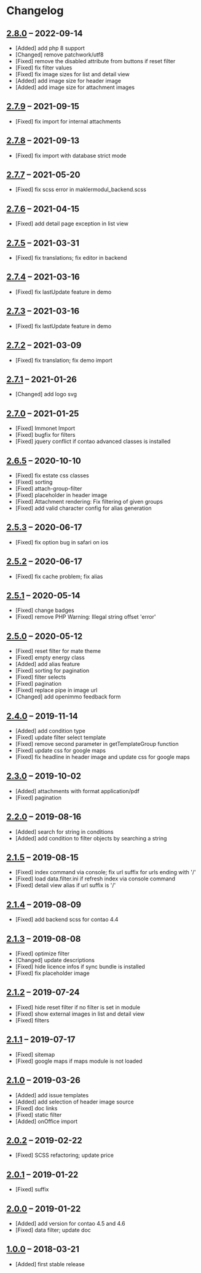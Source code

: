# Changelog

[//]: <> (
Types of changes
    Added for new Addeds.
    Changed for changes in existing functionality.
    Deprecated for soon-to-be removed Addeds.
    Removed for now removed Addeds.
    Fixed for any bug fixes.
    Security in case of vulnerabilities.
)

## [2.8.0](https://github.com/pdir/maklermodul-bundle/tree/2.8.0) – 2022-09-14

- [Added] add php 8 support
- [Changed] remove patchwork/utf8
- [Fixed] remove the disabled attribute from buttons if reset filter
- [Fixed] fix filter values
- [Fixed] fix image sizes for list and detail view
- [Added] add image size for header image
- [Added] add image size for attachment images

## [2.7.9](https://github.com/pdir/maklermodul-bundle/tree/2.7.9) – 2021-09-15

- [Fixed] fix import for internal attachments

## [2.7.8](https://github.com/pdir/maklermodul-bundle/tree/2.7.8) – 2021-09-13

- [Fixed] fix import with database strict mode

## [2.7.7](https://github.com/pdir/maklermodul-bundle/tree/2.7.7) – 2021-05-20

- [Fixed] fix scss error in maklermodul_backend.scss

## [2.7.6](https://github.com/pdir/maklermodul-bundle/tree/2.7.6) – 2021-04-15

- [Fixed] add detail page exception in list view

## [2.7.5](https://github.com/pdir/maklermodul-bundle/tree/2.7.5) – 2021-03-31

- [Fixed] fix translations; fix editor in backend

## [2.7.4](https://github.com/pdir/maklermodul-bundle/tree/2.7.4) – 2021-03-16

- [Fixed] fix lastUpdate feature in demo

## [2.7.3](https://github.com/pdir/maklermodul-bundle/tree/2.7.3) – 2021-03-16

- [Fixed] fix lastUpdate feature in demo

## [2.7.2](https://github.com/pdir/maklermodul-bundle/tree/2.7.2) – 2021-03-09

- [Fixed] fix translation; fix demo import

## [2.7.1](https://github.com/pdir/maklermodul-bundle/tree/2.7.1) – 2021-01-26

- [Changed] add logo svg

## [2.7.0](https://github.com/pdir/maklermodul-bundle/tree/2.7.0) – 2021-01-25

- [Fixed] Immonet Import
- [Fixed] bugfix for filters
- [Fixed] jquery conflict if contao advanced classes is installed

## [2.6.5](https://github.com/pdir/maklermodul-bundle/tree/2.6.5) – 2020-10-10

- [Fixed] fix estate css classes
- [Fixed] sorting
- [Fixed] attach-group-filter
- [Fixed] placeholder in header image
- [Fixed] Attachment rendering: Fix filtering of given groups
- [Fixed] add valid character config for alias generation

## [2.5.3](https://github.com/pdir/maklermodul-bundle/tree/2.5.3) – 2020-06-17

- [Fixed] fix option bug in safari on ios

## [2.5.2](https://github.com/pdir/maklermodul-bundle/tree/2.5.2) – 2020-06-17

- [Fixed] fix cache problem; fix alias

## [2.5.1](https://github.com/pdir/maklermodul-bundle/tree/2.5.1) – 2020-05-14

- [Fixed] change badges
- [Fixed] remove PHP Warning: Illegal string offset 'error'

## [2.5.0](https://github.com/pdir/maklermodul-bundle/tree/2.5.0) – 2020-05-12

- [Fixed] reset filter for mate theme
- [Fixed] empty energy class
- [Added] add alias feature
- [Fixed] sorting for pagination
- [Fixed] filter selects
- [Fixed] pagination
- [Fixed] replace pipe in image url
- [Changed] add openimmo feedback form

## [2.4.0](https://github.com/pdir/maklermodul-bundle/tree/2.4.0) – 2019-11-14

- [Added] add condition type
- [Fixed] update filter select template
- [Fixed] remove second parameter in getTemplateGroup function
- [Fixed] update css for google maps
- [Fixed] fix headline in header image and update css for google maps

## [2.3.0](https://github.com/pdir/maklermodul-bundle/tree/2.3.0) – 2019-10-02

- [Added] attachments with format application/pdf
- [Fixed] pagination

## [2.2.0](https://github.com/pdir/maklermodul-bundle/tree/2.2.0) – 2019-08-16

- [Added] search for string in conditions
- [Added] add condition to filter objects by searching a string

## [2.1.5](https://github.com/pdir/maklermodul-bundle/tree/2.1.5) – 2019-08-15

- [Fixed] index command via console; fix url suffix for urls ending with '/'
- [Fixed] load data.filter.ini if refresh index via console command
- [Fixed] detail view alias if url suffix is '/'

## [2.1.4](https://github.com/pdir/maklermodul-bundle/tree/2.1.4) – 2019-08-09

- [Fixed] add backend scss for contao 4.4

## [2.1.3](https://github.com/pdir/maklermodul-bundle/tree/2.1.3) – 2019-08-08

- [Fixed] optimize filter
- [Changed] update descriptions
- [Fixed] hide licence infos if sync bundle is installed
- [Fixed] fix placeholder image

## [2.1.2](https://github.com/pdir/maklermodul-bundle/tree/2.1.2) – 2019-07-24

- [Fixed] hide reset filter if no filter is set in module
- [Fixed] show external images in list and detail view
- [Fixed] filters

## [2.1.1](https://github.com/pdir/maklermodul-bundle/tree/2.1.1) – 2019-07-17

- [Fixed] sitemap
- [Fixed] google maps if maps module is not loaded

## [2.1.0](https://github.com/pdir/maklermodul-bundle/tree/2.1.0) – 2019-03-26

- [Added] add issue templates
- [Added] add selection of header image source
- [Fixed] doc links
- [Fixed] static filter
- [Added] onOffice import

## [2.0.2](https://github.com/pdir/maklermodul-bundle/tree/2.0.2) – 2019-02-22

- [Fixed] SCSS refactoring; update price

## [2.0.1](https://github.com/pdir/maklermodul-bundle/tree/2.0.1) – 2019-01-22

- [Fixed] suffix

## [2.0.0](https://github.com/pdir/maklermodul-bundle/tree/2.0.0) – 2019-01-22

- [Added] add version for contao 4.5 and 4.6
- [Fixed] data filter; update doc

## [1.0.0](https://github.com/pdir/maklermodul-bundle/tree/1.0.0) – 2018-03-21

- [Added] first stable release
